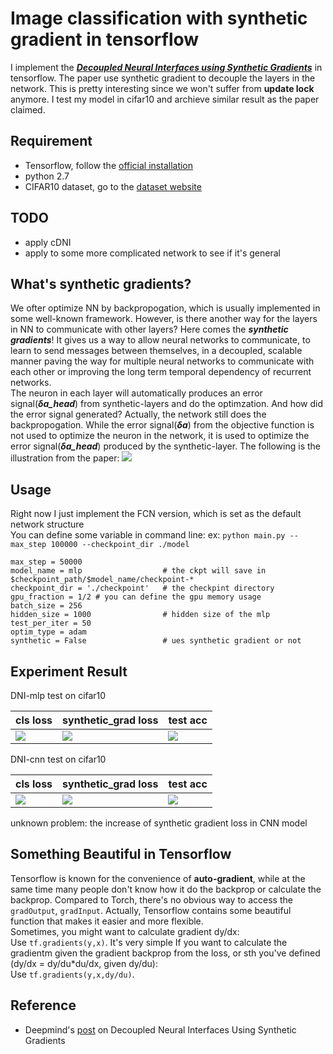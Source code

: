 # Image classification with synthetic gradient in tensorflow
I implement the ***[Decoupled Neural Interfaces using Synthetic Gradients](http://arxiv.org/abs/1608.05343)*** in tensorflow. The paper use synthetic gradient to decouple the layers in the network. This is pretty interesting since we won't suffer from **update lock** anymore. I test my model in cifar10 and archieve similar result as the paper claimed.

## Requirement
- Tensorflow, follow the [official installation](https://www.tensorflow.org/versions/r0.10/get_started/os_setup.html#download-and-setup)
- python 2.7
- CIFAR10  dataset, go to the [dataset website](https://www.cs.toronto.edu/~kriz/cifar.html)

## TODO
- apply cDNI
- apply to some more complicated network to see if it's general

## What's synthetic gradients?
We ofter optimize NN by backpropogation, which is usually implemented in some well-known framework. However, is there another way for the layers in NN to communicate with other layers? Here comes the ***synthetic gradients***! It gives us a way to allow neural networks to communicate, to learn to send messages between themselves, in a decoupled, scalable manner paving the way for multiple neural networks to communicate with each other or improving the long term temporal dependency of recurrent networks.   
The neuron in each layer will automatically produces an error signal(***δa_head***) from synthetic-layers and do the optimzation. And how did the error signal generated? Actually, the network still does the backpropogation. While the error signal(***δa***) from the objective function is not used to optimize the neuron in the network, it is used to optimize the error signal(***δa_head***) produced by the synthetic-layer. The following is the illustration from the paper:
![](https://github.com/andrewliao11/DNI-tensorflow/blob/master/misc/dni_illustration.png?raw=true)   

## Usage 
Right now I just implement the FCN version, which is set as the default network structure   
You can define some variable in command line: ex: ```python main.py -- max_step 100000 --checkpoint_dir ./model```   
```
max_step = 50000
model_name = mlp                  # the ckpt will save in $checkpoint_path/$model_name/checkpoint-*
checkpoint_dir = './checkpoint'   # the checkpint directory
gpu_fraction = 1/2 # you can define the gpu memory usage
batch_size = 256
hidden_size = 1000             	  # hidden size of the mlp
test_per_iter = 50
optim_type = adam
synthetic = False                 # ues synthetic gradient or not	
```

## Experiment Result
DNI-mlp test on cifar10     

| cls loss  | synthetic_grad loss| test acc |
|---|---|---|
|![](https://github.com/andrewliao11/DNI-tensorflow/blob/master/misc/dni_mlp_cls_loss.png?raw=true) |![](https://github.com/andrewliao11/DNI-tensorflow/blob/master/misc/dni_mlp_syn_loss.png?raw=true)|![](https://github.com/andrewliao11/DNI-tensorflow/blob/master/misc/dni_mlp_test_acc.png?raw=true) |

DNI-cnn test on cifar10     

| cls loss  | synthetic_grad loss| test acc |
|---|---|---|
|![](https://github.com/andrewliao11/DNI-tensorflow/blob/master/misc/compare_cnn_cls_loss.png?raw=true) |![](https://github.com/andrewliao11/DNI-tensorflow/blob/master/misc/dni_cnn_syn_loss.png?raw=true)|![](https://github.com/andrewliao11/DNI-tensorflow/blob/master/misc/compare_cnn_test_acc.png?raw=true) |

unknown problem: the increase of synthetic gradient loss in CNN model

## Something Beautiful in Tensorflow
Tensorflow is known for the convenience of **auto-gradient**, while at the same time many people don't know how it do the backprop or calculate the backprop. Compared to Torch, there's no obvious way to access the ```gradOutput```, ```gradInput```. Actually, Tensorflow contains some beautiful function that makes it easier and more flexible.   
Sometimes, you might want to calculate gradient dy/dx:   
Use ```tf.gradients(y,x)```. It's very simple
If you want to calculate the gradientm given the gradient backprop from the loss, or sth you've defined (dy/dx = dy/du*du/dx, given dy/du):   
Use ```tf.gradients(y,x,dy/du)```.

## Reference
- Deepmind's [post](https://deepmind.com/blog/decoupled-neural-networks-using-synthetic-gradients/) on Decoupled Neural Interfaces Using Synthetic Gradients

